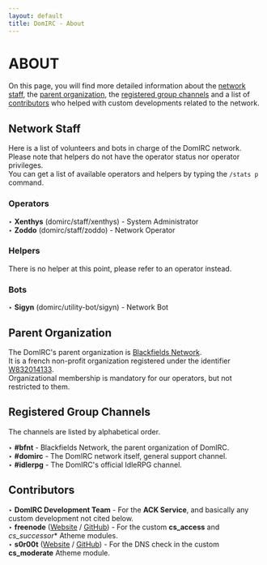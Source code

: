 ```yaml
---
layout: default
title: DomIRC - About
---
```


# ABOUT

On this page, you will find more detailed information about the [network staff](#network-staff), 
the [parent organization](#parent-organization), the [registered group channels](#registered-group-channels) and 
a list of [contributors](#contributors) who helped with custom developments related to the network.  


## Network Staff

Here is a list of volunteers and bots in charge of the DomIRC network.  
Please note that helpers do not have the operator status nor operator privileges.  
You can get a list of available operators and helpers by typing the `/stats p` command.  

### Operators

‣ **Xenthys** (domirc/staff/xenthys) - System Administrator  
‣ **Zoddo** (domirc/staff/zoddo) - Network Operator  

### Helpers

There is no helper at this point, please refer to an operator instead.  

### Bots

‣ **Sigyn** (domirc/utility-bot/sigyn) - Network Bot  


## Parent Organization

The DomIRC's parent organization is [Blackfields Network](https://blackfields.net).  
It is a french non-profit organization registered under the identifier [W832014133](https://www.journal-officiel.gouv.fr/association/index.php?ACTION=Rechercher&original_method=get&JTY_WALDEC=W832014133).  
Organizational membership is mandatory for our operators, but not restricted to them.  


## Registered Group Channels

The channels are listed by alphabetical order.  

‣ **#bfnt** - Blackfields Network, the parent organization of DomIRC.  
‣ **#domirc** - The DomIRC network itself, general support channel.  
‣ **#idlerpg** - The DomIRC's official IdleRPG channel.  


## Contributors

‣ **DomIRC Development Team** - For the **ACK Service**, and basically any custom development not cited below.  
‣ **freenode** ([Website](https://freenode.net) / [GitHub](https://github.com/freenode)) - For the custom **cs_access** and *cs_successor** Atheme modules.  
‣ **s0r00t** ([Website](https://s0r00t.github.io) / [GitHub](https://github.com/s0r00t)) - For the DNS check in the custom **cs_moderate** Atheme module.  
